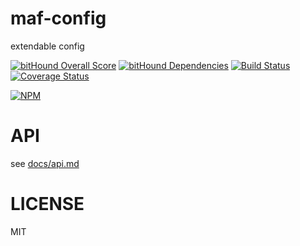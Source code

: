 # maf-config

extendable config

[![bitHound Overall Score](https://www.bithound.io/github/mafjs/config/badges/score.svg)](https://www.bithound.io/github/mafjs/config)
[![bitHound Dependencies](https://www.bithound.io/github/mafjs/config/badges/dependencies.svg)](https://www.bithound.io/github/mafjs/config/master/dependencies/npm)
[![Build Status](https://travis-ci.org/mafjs/config.svg?branch=master)](https://travis-ci.org/mafjs/config)
[![Coverage Status](https://coveralls.io/repos/github/mafjs/config/badge.svg?branch=master)](https://coveralls.io/github/mafjs/config?branch=master)

[![NPM](https://nodei.co/npm/maf-config.png?downloads=true&downloadRank=true&stars=true)](https://nodei.co/npm/maf-config/)


# API

see [docs/api.md](docs/api.md)

# LICENSE

MIT

